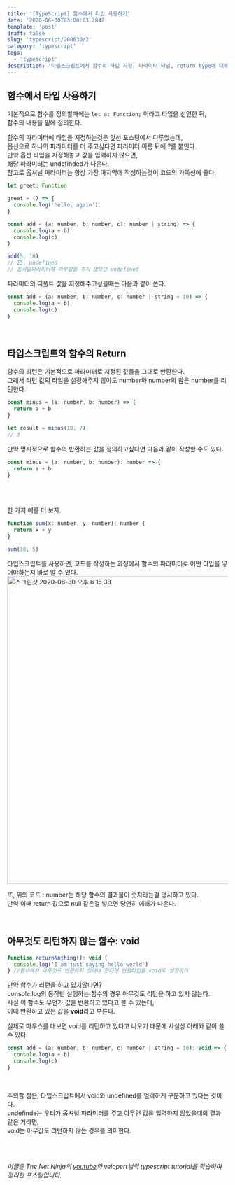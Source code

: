 ```yaml
---
title: '[TypeScript] 함수에서 타입 사용하기'
date: '2020-06-30T03:00:03.284Z'
template: 'post'
draft: false
slug: 'typescript/200630/2'
category: 'typescript'
tags:
  - 'typescript'
description: '타입스크립트에서 함수의 타입 지정, 파라미터 타입, return type에 대해 정리합니다. '
---
```


## 함수에서 타입 사용하기

기본적으로 함수를 정의할때에는 `let a: Function;` 이라고 타입을 선언한 뒤,  
함수의 내용을 밑에 정의한다.

함수의 파라미터에 타입을 지정하는것은 앞선 포스팅에서 다루었는데,  
옵션으로 하나의 파라미터를 더 주고싶다면 파라미터 이름 뒤에 ?를 붙인다.  
만약 옵션 타입을 지정해놓고 값을 입력하지 않으면,  
해당 파라미터는 undefinded가 나온다.  
참고로 옵셔널 파라미터는 항상 가장 마지막에 작성하는것이 코드의 가독성에 좋다.

```jsx
let greet: Function

greet = () => {
  console.log('hello, again')
}

const add = (a: number, b: number, c?: number | string) => {
  console.log(a + b)
  console.log(c)
}

add(5, 10)
// 15, undefined
// 옵셔널파라미터에 아무값을 주지 않으면 undefined
```

파라미터의 디폴트 값을 지정해주고싶을때는 다음과 같이 쓴다.

```jsx
const add = (a: number, b: number, c: number | string = 10) => {
  console.log(a + b)
  console.log(c)
}
```

<br>

## 타입스크립트와 함수의 Return

함수의 리턴은 기본적으로 파라미터로 지정된 값들을 그대로 반환한다.  
그래서 리턴 값의 타입을 설정해주지 않아도 number와 number의 합은 number를 리턴한다.

```jsx
const minus = (a: number, b: number) => {
  return a + b
}

let result = minus(10, 7)
// 3
```

만약 명시적으로 함수의 반환하는 값을 정의하고싶다면 다음과 같이 작성할 수도 있다.

```jsx
const minus = (a: number, b: number): number => {
  return a + b
}
```

<br>
<br>

한 가지 예를 더 보자.

```jsx
function sum(x: number, y: number): number {
  return x + y
}

sum(10, 5)
```

타입스크립트를 사용하면, 코드를 작성하는 과정에서 함수의 파라미터로 어떤 타입을 넣어야하는지 바로 알 수 있다.  
<img width="703" alt="스크린샷 2020-06-30 오후 6 15 38" src="https://user-images.githubusercontent.com/60246689/86108136-c0a8c680-bafd-11ea-96ea-1dff7a9dea38.png">

또, 위의 코드 : number는 해당 함수의 결과물이 숫자라는걸 명시하고 있다.  
만약 이때 return 값으로 null 같은걸 넣으면 당연히 에러가 나온다.

<br>

## 아무것도 리턴하지 않는 함수: void

```jsx
function returnNothing(): void {
  console.log('I am just saying hello world')
} //함수에서 아무것도 반환하지 않아야 한다면 반환타입을 void로 설정하기
```

만약 함수가 리턴을 하고 있지않다면? <br>
console.log의 동작만 실행하는 함수의 경우 아무것도 리턴을 하고 있지 않는다.  
사실 이 함수도 무언가 값을 반환하고 있다고 볼 수 있는데,  
이때 반환하고 있는 값을 **void**라고 부른다.

실제로 마우스를 대보면 void를 리턴하고 있다고 나오기 때문에 사실상 아래와 같이 쓸 수 있다.

```jsx
const add = (a: number, b: number, c: number | string = 10): void => {
  console.log(a + b)
  console.log(c)
}
```

<br>

주의할 점은, 타입스크립트에서 void와 undefined를 엄격하게 구분하고 있다는 것이다.  
undefinde는 우리가 옵셔널 파라미터를 주고 아무런 값을 입력하지 않았을때의 결과 같은 거라면,  
void는 아무값도 리턴하지 않는 경우를 의미한다.

<br>

<br>

_이글은 The Net Ninja의 [youtube]('/')와 velopert님의 typescript tutorial을 학습하며 정리한 포스팅입니다._
